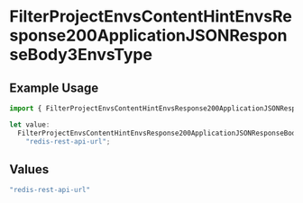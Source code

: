 # FilterProjectEnvsContentHintEnvsResponse200ApplicationJSONResponseBody3EnvsType

## Example Usage

```typescript
import { FilterProjectEnvsContentHintEnvsResponse200ApplicationJSONResponseBody3EnvsType } from "@vercel/sdk/models/operations";

let value:
  FilterProjectEnvsContentHintEnvsResponse200ApplicationJSONResponseBody3EnvsType =
    "redis-rest-api-url";
```

## Values

```typescript
"redis-rest-api-url"
```